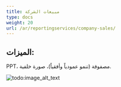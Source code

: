 ```yaml
---
title: مبيعات الشركة
type: docs
weight: 20
url: /ar/reportingservices/company-sales/
---
```


## **الميزات:**
PPT، مصفوفة (تنمو عمودياً وأفقياً)، صورة خلفية. 

![todo:image_alt_text](company-sales_1.png)